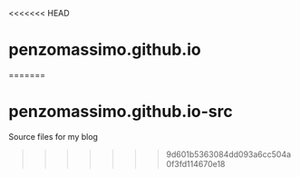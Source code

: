 <<<<<<< HEAD
# penzomassimo.github.io
=======
# penzomassimo.github.io-src
Source files for my blog
>>>>>>> 9d601b5363084dd093a6cc504a0f3fd114670e18
